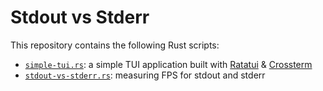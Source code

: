 # Stdout vs Stderr

This repository contains the following Rust scripts:

- [`simple-tui.rs`](./src/simple-tui.rs): a simple TUI application built with [Ratatui](https://ratatui.rs/) & [Crossterm](https://github.com/crossterm-rs/crossterm)
- [`stdout-vs-stderr.rs`](./src/stdout-vs-stderr.rs): measuring FPS for stdout and stderr
